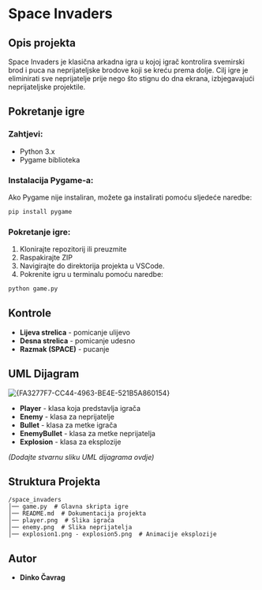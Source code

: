 # Space Invaders

## Opis projekta

Space Invaders je klasična arkadna igra u kojoj igrač kontrolira svemirski brod i puca na neprijateljske brodove koji se kreću prema dolje. Cilj igre je eliminirati sve neprijatelje prije nego što stignu do dna ekrana, izbjegavajući neprijateljske projektile.

## Pokretanje igre

### Zahtjevi:

- Python 3.x
- Pygame biblioteka

### Instalacija Pygame-a:

Ako Pygame nije instaliran, možete ga instalirati pomoću sljedeće naredbe:

```bash
pip install pygame
```

### Pokretanje igre:

1. Klonirajte repozitorij ili preuzmite
2. Raspakirajte ZIP
3. Navigirajte do direktorija projekta u VSCode.
4. Pokrenite igru u terminalu pomoću naredbe:

```bash
python game.py
```

## Kontrole

- **Lijeva strelica** - pomicanje ulijevo
- **Desna strelica** - pomicanje udesno
- **Razmak (SPACE)** - pucanje

## UML Dijagram

![{FA3277F7-CC44-4963-BE4E-521B5A860154}](https://github.com/user-attachments/assets/3bcb26dc-1ab8-4ba0-a961-50d6f82b199e)


- **Player** - klasa koja predstavlja igrača
- **Enemy** - klasa za neprijatelje
- **Bullet** - klasa za metke igrača
- **EnemyBullet** - klasa za metke neprijatelja
- **Explosion** - klasa za eksplozije

&#x20;*(Dodajte stvarnu sliku UML dijagrama ovdje)*

## Struktura Projekta

```
/space_invaders
│── game.py  # Glavna skripta igre
│── README.md  # Dokumentacija projekta
│── player.png  # Slika igrača
│── enemy.png  # Slika neprijatelja
│── explosion1.png - explosion5.png  # Animacije eksplozije
```

## Autor

- **Dinko Čavrag**


